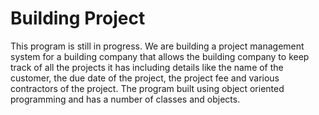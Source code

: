 # Building Project

This program is still in progress. We are building a project management system for a building company that allows the building company to keep track of all the projects it has including details like the name of the customer, the due date of the project, the project fee and various contractors of the project. The program built using object oriented programming and has a number of classes and objects.
